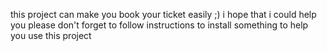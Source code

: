 this project can make you book your ticket easily ;)
i hope that i could help you 
please don't forget to follow instructions to install something to help you use this project

